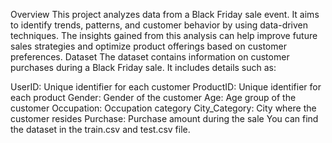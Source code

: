 Overview
This project analyzes data from a Black Friday sale event. It aims to identify trends, patterns, and customer behavior by using data-driven techniques. 
The insights gained from this analysis can help improve future sales strategies and optimize product offerings based on customer preferences.
Dataset
The dataset contains information on customer purchases during a Black Friday sale. It includes details such as:

UserID: Unique identifier for each customer
ProductID: Unique identifier for each product
Gender: Gender of the customer
Age: Age group of the customer
Occupation: Occupation category
City_Category: City where the customer resides
Purchase: Purchase amount during the sale
You can find the dataset in the train.csv and test.csv file.
